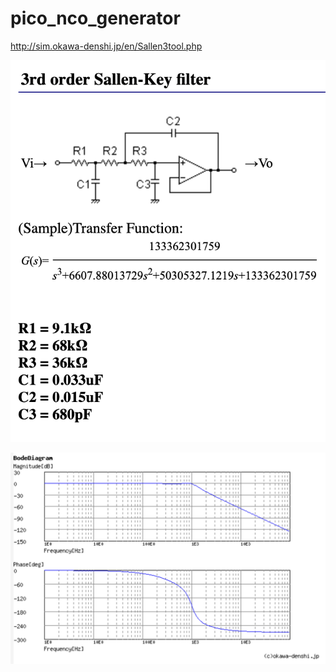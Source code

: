 # pico_nco_generator


http://sim.okawa-denshi.jp/en/Sallen3tool.php


![schematic](schematic.png?raw=true "Schematic")

![bode](bode.png?raw=true "Bode diagramm")
